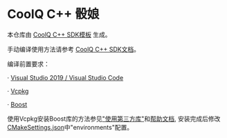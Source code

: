# CoolQ C++ 骰娘

本仓库由 [CoolQ C++ SDK模板](https://github.com/cqmoe/cqcppsdk-template) 生成。

手动编译使用方法请参考 [CoolQ C++ SDK文档](https://cqcppsdk.cqp.moe/)。

编译前置要求：

· [Visual Studio 2019 / Visual Studio Code](https://visualstudio.microsoft.com/zh-hans/)
	
· [Vcpkg](https://github.com/Microsoft/vcpkg)
	
· [Boost](https://www.boost.org)

使用Vcpkg安装Boost库的方法参见["使用第三方库"](https://cqcppsdk.cqp.moe/guide/third-party-libs.html#vcpkg)和[帮助文档](https://docs.microsoft.com/en-us/cpp/build/vcpkg?view=vs-2019), 安装完成后修改[CMakeSettings.json](https://github.com/Samarium150/cqcpp_dice_maid/blob/master/CMakeSettings.json#L73)中"environments"配置。